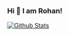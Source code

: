 ### Hi 👋 I am Rohan!

[![Github Stats](https://github-readme-stats.vercel.app/api?username=rohan-mistry&show_icons=true&hide=stars&count_private=true)](https://github.com/rohan-mistry/github-readme-stats)
<!--
**rohan-mistry/rohan-mistry** is a ✨ _special_ ✨ repository because its `README.md` (this file) appears on your GitHub profile.

Here are some ideas to get you started:

- 🔭 I’m currently working on ...
- 🌱 I’m currently learning ...
- 👯 I’m looking to collaborate on ...
- 🤔 I’m looking for help with ...
- 💬 Ask me about ...
- 📫 How to reach me: ...
- 😄 Pronouns: ...
- ⚡ Fun fact: ...
-->
